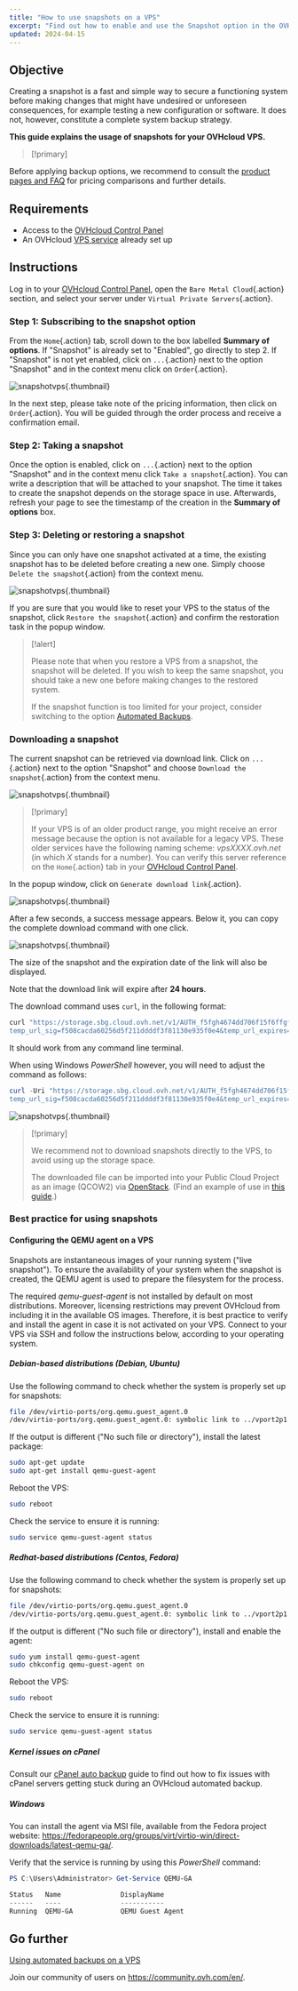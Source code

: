```yaml
---
title: "How to use snapshots on a VPS"
excerpt: "Find out how to enable and use the Snapshot option in the OVHcloud Control Panel"
updated: 2024-04-15
---
```


## Objective

Creating a snapshot is a fast and simple way to secure a functioning system before making changes that might have undesired or unforeseen consequences, for example testing a new configuration or software. It does not, however, constitute a complete system backup strategy.

**This guide explains the usage of snapshots for your OVHcloud VPS.**

> [!primary]
>
Before applying backup options, we recommend to consult the [product pages and FAQ](https://www.ovhcloud.com/en-sg/vps/options/) for pricing comparisons and further details.
>


## Requirements

- Access to the [OVHcloud Control Panel](https://ca.ovh.com/auth/?action=gotomanager&from=https://www.ovh.com/sg/&ovhSubsidiary=sg)
- An OVHcloud [VPS service](https://www.ovhcloud.com/en-sg/vps/) already set up

## Instructions

Log in to your [OVHcloud Control Panel](https://ca.ovh.com/auth/?action=gotomanager&from=https://www.ovh.com/sg/&ovhSubsidiary=sg), open the `Bare Metal Cloud`{.action} section, and select your server under `Virtual Private Servers`{.action}.

### Step 1: Subscribing to the snapshot option

From the `Home`{.action} tab, scroll down to the box labelled **Summary of options**. If "Snapshot" is already set to "Enabled", go directly to step 2. If "Snapshot" is not yet enabled, click on `...`{.action} next to the option "Snapshot" and in the context menu click on `Order`{.action}.

![snapshotvps](images/snapshot_vps_step1b.png){.thumbnail}

In the next step, please take note of the pricing information, then click on `Order`{.action}. You will be guided through the order process and receive a confirmation email.

### Step 2: Taking a snapshot

Once the option is enabled, click on `...`{.action} next to the option "Snapshot" and in the context menu click `Take a snapshot`{.action}. You can write a description that will be attached to your snapshot. The time it takes to create the snapshot depends on the storage space in use. Afterwards, refresh your page to see the timestamp of the creation in the **Summary of options** box.

### Step 3: Deleting or restoring a snapshot

Since you can only have one snapshot activated at a time, the existing snapshot has to be deleted before creating a new one. Simply choose `Delete the snapshot`{.action} from the context menu.

![snapshotvps](images/snapshot_vps_step2.png){.thumbnail}

If you are sure that you would like to reset your VPS to the status of the snapshot, click `Restore the snapshot`{.action} and confirm the restoration task in the popup window.

> [!alert]
>
> Please note that when you restore a VPS from a snapshot, the snapshot will be deleted. If you wish to keep the same snapshot, you should take a new one before making changes to the restored system.
>
> If the snapshot function is too limited for your project, consider switching to the option [Automated Backups](/pages/bare_metal_cloud/virtual_private_servers/using-automated-backups-on-a-vps).

### Downloading a snapshot

The current snapshot can be retrieved via download link. Click on `...`{.action} next to the option "Snapshot" and choose `Download the snapshot`{.action} from the context menu.

![snapshotvps](images/snapshot_vps03.png){.thumbnail}

> [!primary]
>
> If your VPS is of an older product range, you might receive an error message because the option is not available for a legacy VPS. These older services have the following naming scheme: *vpsXXXX.ovh.net* (in which *X* stands for a number). You can verify this server reference on the `Home`{.action} tab in your [OVHcloud Control Panel](https://ca.ovh.com/auth/?action=gotomanager&from=https://www.ovh.com/sg/&ovhSubsidiary=sg).
>

In the popup window, click on `Generate download link`{.action}. 

![snapshotvps](images/snapshot_vps04.png){.thumbnail}

After a few seconds, a success message appears. Below it, you can copy the complete download command with one click.

![snapshotvps](images/snapshot_vps05.png){.thumbnail}

The size of the snapshot and the expiration date of the link will also be displayed.

Note that the download link will expire after **24 hours**.

The download command uses `curl`, in the following format:

```bash
curl "https://storage.sbg.cloud.ovh.net/v1/AUTH_f5fgh4674dd706f15f6ffgf4z667d3f4g5f05/glance/5ceg3f93-8b49-436b-aefe-4185f9fc3f78?
temp_url_sig=f508cacda60256d5f211ddddf3f81130e935f0e4&temp_url_expires=1678247579" --output vps-x11x11xyy.vps.ovh.net --fail
```

It should work from any command line terminal.

When using Windows *PowerShell* however, you will need to adjust the command as follows:

```powershell
curl -Uri "https://storage.sbg.cloud.ovh.net/v1/AUTH_f5fgh4674dd706f15f6ffgf4z667d3f4g5f05/glance/5ceg3f93-8b49-436b-aefe-4185f9fc3f78?
temp_url_sig=f508cacda60256d5f211ddddf3f81130e935f0e4&temp_url_expires=1678247579" -OutFile vps-x11x11xyy.vps.ovh.net
```

![snapshotvps](images/snapshot_vps06.png){.thumbnail}

> [!primary]
>
> We recommend not to download snapshots directly to the VPS, to avoid using up the storage space.
>
> The downloaded file can be imported into your Public Cloud Project as an image (QCOW2) via [OpenStack](products/public-cloud-compute-instance-management). (Find an example of use in [this guide](/pages/public_cloud/compute/upload_own_image).) 
>

### Best practice for using snapshots

#### Configuring the QEMU agent on a VPS

Snapshots are instantaneous images of your running system ("live snapshot"). To ensure the availability of your system when the snapshot is created, the QEMU agent is used to prepare the filesystem for the process.

The required *qemu-guest-agent* is not installed by default on most distributions. Moreover, licensing restrictions may prevent OVHcloud from including it in the available OS images. Therefore, it is best practice to verify and install the agent in case it is not activated on your VPS. Connect to your VPS via SSH and follow the instructions below, according to your operating system.

##### **Debian-based distributions (Debian, Ubuntu)**

Use the following command to check whether the system is properly set up for snapshots:

```bash
file /dev/virtio-ports/org.qemu.guest_agent.0
/dev/virtio-ports/org.qemu.guest_agent.0: symbolic link to ../vport2p1
```

If the output is different ("No such file or directory"), install the latest package:

```bash
sudo apt-get update
sudo apt-get install qemu-guest-agent
```

Reboot the VPS:

```bash
sudo reboot
```

Check the service to ensure it is running:

```bash
sudo service qemu-guest-agent status
```

##### **Redhat-based distributions (Centos, Fedora)**

Use the following command to check whether the system is properly set up for snapshots:

```bash
file /dev/virtio-ports/org.qemu.guest_agent.0
/dev/virtio-ports/org.qemu.guest_agent.0: symbolic link to ../vport2p1
```

If the output is different ("No such file or directory"), install and enable the agent:

```bash
sudo yum install qemu-guest-agent
sudo chkconfig qemu-guest-agent on
```

Reboot the VPS:

```bash
sudo reboot
```

Check the service to ensure it is running:

```bash
sudo service qemu-guest-agent status
```

##### **Kernel issues on cPanel**

Consult our [cPanel auto backup](/pages/bare_metal_cloud/virtual_private_servers/cpanel_snapshot) guide to find out how to fix issues with cPanel servers getting stuck during an OVHcloud automated backup.

##### **Windows**

You can install the agent via MSI file, available from the Fedora project website: <https://fedorapeople.org/groups/virt/virtio-win/direct-downloads/latest-qemu-ga/>.

Verify that the service is running by using this *PowerShell* command:

```powershell
PS C:\Users\Administrator> Get-Service QEMU-GA

Status   Name               DisplayName
------   ----               -----------
Running  QEMU-GA            QEMU Guest Agent
```

## Go further

[Using automated backups on a VPS](/pages/bare_metal_cloud/virtual_private_servers/using-automated-backups-on-a-vps)

Join our community of users on <https://community.ovh.com/en/>.
